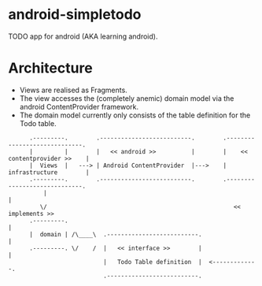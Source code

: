 android-simpletodo
==================

TODO app for android (AKA learning android).


Architecture
==============

* Views are realised as Fragments.
* The view accesses the (completely anemic) domain model via the android ContentProvider framework.
* The domain model currently only consists of the table definition for the Todo table.

```text
      .---------.        .--------------------------.        .-----------------------------.
      |         |        |   << android >>          |        |    << contentprovider >>    |
      |  Views  |   ---> | Android ContentProvider  |--->    |       infrastructure        |
      .---------.        .--------------------------.        .-----------------------------.
          |                                                            |
         \/                                                     << implements >>
      .---------.                                                      |
      |  domain | /\____\  .--------------------------.                |
      .---------. \/    /  |   << interface >>        |                |
                           |   Todo Table definition  |  <-------------.
                           .--------------------------.
```
                           
                           
                           
                           
                           
